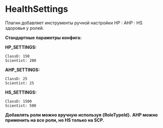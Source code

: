 # HealthSettings
Плагин добавляет инструменты ручной настройки HP : AHP : HS здоровья у ролей.

**Стандартные параметры конфига:**

**HP_SETTINGS:**
```
ClassD: 150
Scientist: 200
```

**AHP_SETTINGS:**
```
ClassD: 25
Scientist: 25
```

**HS_SETTINGS:**
```
ClassD: 1500
Scientist: 500
```

**Добавлять роли можно вручную используя {RoleTypeId}.**
**AHP можно применить на все роли, но HS только на SCP.**
